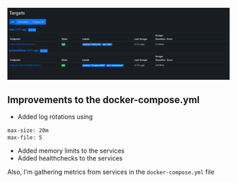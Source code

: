 ![Prometheus](/monitoring/images/4.png)

## Improvements to the docker-compose.yml
- Added log rotations using
```
max-size: 20m
max-file: 5
```
- Added memory limits to the services
- Added healthchecks to the services

Also, I'm gathering metrics from services in the ```docker-compose.yml``` file